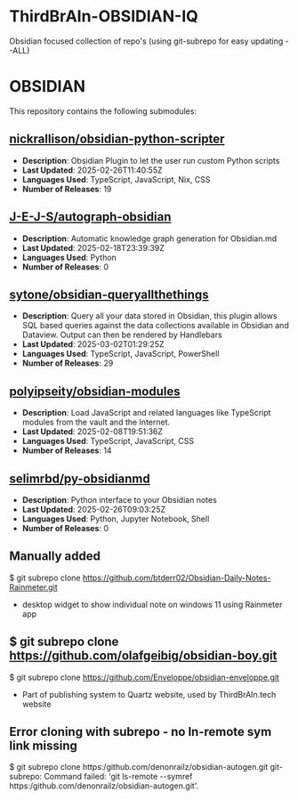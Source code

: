 # ThirdBrAIn-OBSIDIAN-IQ
Obsidian focused collection of repo's (using git-subrepo for easy updating --ALL)
# OBSIDIAN

This repository contains the following submodules:

## [nickrallison/obsidian-python-scripter](https://github.com/nickrallison/obsidian-python-scripter)
- **Description**: Obsidian Plugin to let the user run custom Python scripts
- **Last Updated**: 2025-02-26T11:40:55Z
- **Languages Used**: TypeScript, JavaScript, Nix, CSS
- **Number of Releases**: 19

## [J-E-J-S/autograph-obsidian](https://github.com/J-E-J-S/autograph-obsidian)
- **Description**: Automatic knowledge graph generation for Obsidian.md
- **Last Updated**: 2025-02-18T23:39:39Z
- **Languages Used**: Python
- **Number of Releases**: 0

## [sytone/obsidian-queryallthethings](https://github.com/sytone/obsidian-queryallthethings)
- **Description**: Query all your data stored in Obsidian, this plugin allows SQL based queries against the data collections available in Obsidian and Dataview. Output can then be rendered by Handlebars
- **Last Updated**: 2025-03-02T01:29:25Z
- **Languages Used**: TypeScript, JavaScript, PowerShell
- **Number of Releases**: 29

## [polyipseity/obsidian-modules](https://github.com/polyipseity/obsidian-modules)
- **Description**: Load JavaScript and related languages like TypeScript modules from the vault and the Internet.
- **Last Updated**: 2025-02-08T19:51:36Z
- **Languages Used**: TypeScript, JavaScript, CSS
- **Number of Releases**: 14

## [selimrbd/py-obsidianmd](https://github.com/selimrbd/py-obsidianmd)
- **Description**: Python interface to your Obsidian notes
- **Last Updated**: 2025-02-26T09:03:25Z
- **Languages Used**: Python, Jupyter Notebook, Shell
- **Number of Releases**: 0

## Manually added
$ git subrepo clone https://github.com/btderr02/Obsidian-Daily-Notes-Rainmeter.git
- desktop widget to show individual note on windows 11 using Rainmeter app

$ git subrepo clone https://github.com/olafgeibig/obsidian-boy.git
- 

$ git subrepo clone https://github.com/Enveloppe/obsidian-enveloppe.git
- Part of publishing system to Quartz website, used by ThirdBrAIn.tech website

## Error cloning with subrepo - no ln-remote sym link missing
$ git subrepo clone https:/github.com/denonrailz/obsidian-autogen.git
git-subrepo: Command failed: 'git ls-remote --symref https:/github.com/denonrailz/obsidian-autogen.git'.

